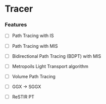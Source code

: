 # Tracer  

### Features 
- [ ] Path Tracing with IS 
- [ ] Path Tracing with MIS 
- [ ] Bidirectional Path Tracing (BDPT) with MIS
- [ ] Metropoils Light Transport algorithm 
- [ ] Volume Path Tracing 
- [ ] GGX $\to$ SGGX 
- [ ] ReSTIR PT 

